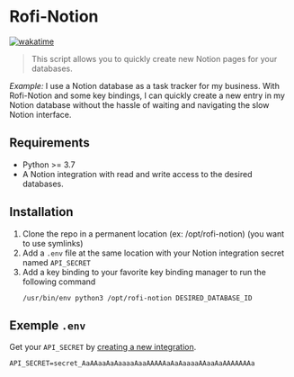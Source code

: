 # Rofi-Notion

[![wakatime](https://wakatime.com/badge/user/32448728-a0db-4c3d-a9a6-a4f778c67d05/project/0134b71d-7b21-44b2-8c75-3bde6a5859e9.svg)](https://wakatime.com/badge/user/32448728-a0db-4c3d-a9a6-a4f778c67d05/project/0134b71d-7b21-44b2-8c75-3bde6a5859e9)

> This script allows you to quickly create new Notion pages for your databases.

*Example:* I use a Notion database as a task tracker for my business. With Rofi-Notion and some key bindings, I can quickly create a new entry in my Notion database without the hassle of waiting and navigating the slow Notion interface.

## Requirements

- Python >= 3.7
- A Notion integration with read and write access to the desired databases.

## Installation

1. Clone the repo in a permanent location (ex: /opt/rofi-notion) (you want to use symlinks)
2. Add a `.env` file at the same location with your Notion integration secret named `API_SECRET`
3. Add a key binding to your favorite key binding manager to run the following command
    ```
    /usr/bin/env python3 /opt/rofi-notion DESIRED_DATABASE_ID
    ```

<!-- ### Alternative option

You can also use this script with **rofi modi**
1. Create a script like this one `/opt/rofi-notion/run.sh`
    ```sh
    #! /usr/bin/env bash
    /usr/bin/env python3 /opt/rofi-notion DESIRED_DATABASE_ID
    ```
2. `chmod +x /opt/rofi-notion/run.sh`
3. Use this line to run `rofi` with a `modi` config
    ```
    rofi --no-startup-id -modi "Quick Notion:/opt/rofi-notion/run.sh" -show "Quick Notion"
    ``` -->


## Exemple `.env`

Get your `API_SECRET` by [creating a new integration](https://www.notion.so/my-integrations).

```
API_SECRET=secret_AaAAaaAaAaaaaAaaAAAAAaAaAaaaaAAaaAaAAAAAAAa
```
